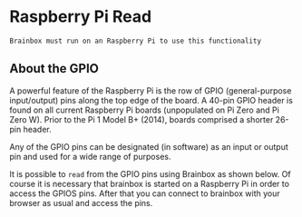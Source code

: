 # Raspberry Pi Read 
`Brainbox must run on an Raspberry Pi to use this functionality`

## About the GPIO 
A powerful feature of the Raspberry Pi is the row of GPIO (general-purpose 
input/output) pins along the top edge of the board. A 40-pin GPIO header is 
found on all current Raspberry Pi boards (unpopulated on Pi Zero and Pi Zero W). 
Prior to the Pi 1 Model B+ (2014), boards comprised a shorter 26-pin header.

Any of the GPIO pins can be designated (in software) as an input or output pin 
and used for a wide range of purposes.

It is possible to `read` from the GPIO pins using Brainbox as shown below. Of 
course it is necessary that brainbox is started on a Raspberry Pi in order to 
access the GPIOS pins. After that you can connect to brainbox with your browser 
as usual and access the pins.
